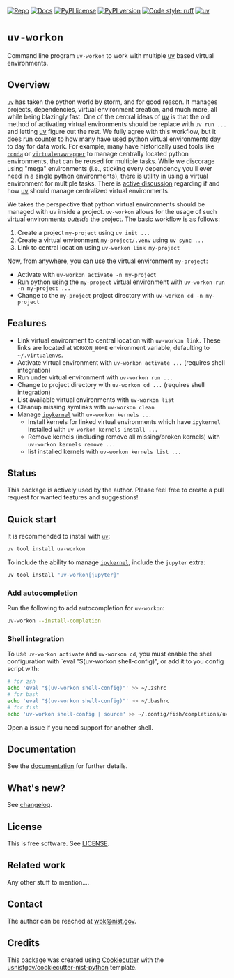 <!-- markdownlint-disable MD041 -->

<!-- prettier-ignore-start -->
[![Repo][repo-badge]][repo-link]
[![Docs][docs-badge]][docs-link]
[![PyPI license][license-badge]][license-link]
[![PyPI version][pypi-badge]][pypi-link]
[![Code style: ruff][ruff-badge]][ruff-link]
[![uv][uv-badge]][uv-link]
<!-- [![Conda (channel only)][conda-badge]][conda-link] -->

<!--
  For more badges, see
  https://shields.io/category/other
  https://naereen.github.io/badges/
  [pypi-badge]: https://badge.fury.io/py/uv-workon
-->

[ruff-badge]: https://img.shields.io/endpoint?url=https://raw.githubusercontent.com/astral-sh/ruff/main/assets/badge/v2.json
[ruff-link]: https://github.com/astral-sh/ruff
[uv-badge]: https://img.shields.io/endpoint?url=https://raw.githubusercontent.com/astral-sh/uv/main/assets/badge/v0.json
[uv-link]: https://github.com/astral-sh/uv
[pypi-badge]: https://img.shields.io/pypi/v/uv-workon
[pypi-link]: https://pypi.org/project/uv-workon
[docs-badge]: https://img.shields.io/badge/docs-sphinx-informational
[docs-link]: https://pages.nist.gov/uv-workon/
[repo-badge]: https://img.shields.io/badge/--181717?logo=github&logoColor=ffffff
[repo-link]: https://github.com/usnistgov/uv-workon
<!-- [conda-badge]: https://img.shields.io/conda/v/wpk-nist/uv-workon -->
<!-- [conda-link]: https://anaconda.org/wpk-nist/uv-workon -->
[license-badge]: https://img.shields.io/pypi/l/uv-workon?color=informational
[license-link]: https://github.com/usnistgov/uv-workon/blob/main/LICENSE
[changelog-link]: https://github.com/usnistgov/uv-workon/blob/main/CHANGELOG.md

<!-- other links -->

[uv]: https://docs.astral.sh/uv/
[virtualenvwrapper]: https://virtualenvwrapper.readthedocs.io/en/latest/
[conda]: https://github.com/conda/conda
[uv-central-discussion]: https://github.com/astral-sh/uv/issues/1495

<!-- prettier-ignore-end -->

# `uv-workon`

Command line program `uv-workon` to work with multiple [uv] based virtual
environments.

## Overview

[`uv`][uv] has taken the python world by storm, and for good reason. It manages
projects, dependencies, virtual environment creation, and much more, all while
being blazingly fast. One of the central ideas of [uv] is that the old method of
activating virtual environments should be replace with `uv run ...` and letting
[uv] figure out the rest. We fully agree with this workflow, but it does run
counter to how many have used python virtual environments day to day for data
work. For example, many have historically used tools like [`conda`][conda] or
[`virtualenvwrapper`][virtualenvwrapper] to manage centrally located python
environments, that can be reused for multiple tasks. While we discorage using
"mega" environments (i.e., sticking every dependency you'll ever need in a
single python environments), there is utility in using a virtual environment for
multiple tasks. There is [active discussion][uv-central-discussion] regarding if
and how [uv] should manage centralized virtual environments.

We takes the perspective that python virtual environments should be managed with
uv inside a project. `uv-workon` allows for the usage of such virtual
environments _outside_ the project. The basic workflow is as follows:

1. Create a project `my-project` using `uv init ...`
2. Create a virtual environment `my-project/.venv` using `uv sync ...`
3. Link to central location using `uv-workon link my-project`

Now, from anywhere, you can use the virtual environment `my-project`:

- Activate with `uv-workon activate -n my-project`
- Run python using the `my-project` virtual environment with
  `uv-workon run -n my-project ...`
- Change to the `my-project` project directory with `uv-workon cd -n my-project`

## Features

- Link virtual environment to central location with `uv-workon link`. These
  links are located at `WORKON_HOME` environment variable, defaulting to
  `~/.virtualenvs`.
- Activate virtual environment with `uv-workon activate ...` (requires shell
  integration)
- Run under virtual environment with `uv-workon run ...`
- Change to project directory with `uv-workon cd ...` (requires shell
  integration)
- List available virtual environments with `uv-workon list`
- Cleanup missing symlinks with `uv-workon clean`
- Manage [`ipykernel`](https://github.com/ipython/ipykernel) with
  `uv-workon kernels ...`
  - Install kernels for linked virtual environments which have `ipykernel`
    installed with `uv-workon kernels install ...`
  - Remove kernels (including remove all missing/broken kernels) with
    `uv-workon kernels remove ...`
  - list installed kernels with `uv-workon kernels list ...`

## Status

This package is actively used by the author. Please feel free to create a pull
request for wanted features and suggestions!

<!-- end-docs -->

## Quick start

<!-- start-installation -->

It is recommended to install with [`uv`](https://docs.astral.sh/uv/):

```bash
uv tool install uv-workon
```

To include the ability to manage
[`ipykernel`](https://github.com/ipython/ipykernel), include the `jupyter`
extra:

```bash
uv tool install "uv-workon[jupyter]"
```

### Add autocompletion

Run the following to add autocompletion for `uv-workon`:

```bash
uv-workon --install-completion
```

### Shell integration

To use `uv-workon activate` and `uv-workon cd`, you must enable the shell
configuration with `eval "$(uv-workon shell-config)", or add it to you config
script with:

```bash
# for zsh
echo 'eval "$(uv-workon shell-config)"' >> ~/.zshrc
# for bash
echo 'eval "$(uv-workon shell-config)"' >> ~/.bashrc
# for fish
echo 'uv-workon shell-config | source' >> ~/.config/fish/completions/uv-workon.fish
```

Open a issue if you need support for another shell.

<!-- end-installation -->

## Documentation

See the [documentation][docs-link] for further details.

## What's new?

See [changelog][changelog-link].

## License

This is free software. See [LICENSE][license-link].

## Related work

Any other stuff to mention....

## Contact

The author can be reached at <wpk@nist.gov>.

## Credits

This package was created using
[Cookiecutter](https://github.com/audreyr/cookiecutter) with the
[usnistgov/cookiecutter-nist-python](https://github.com/usnistgov/cookiecutter-nist-python)
template.
